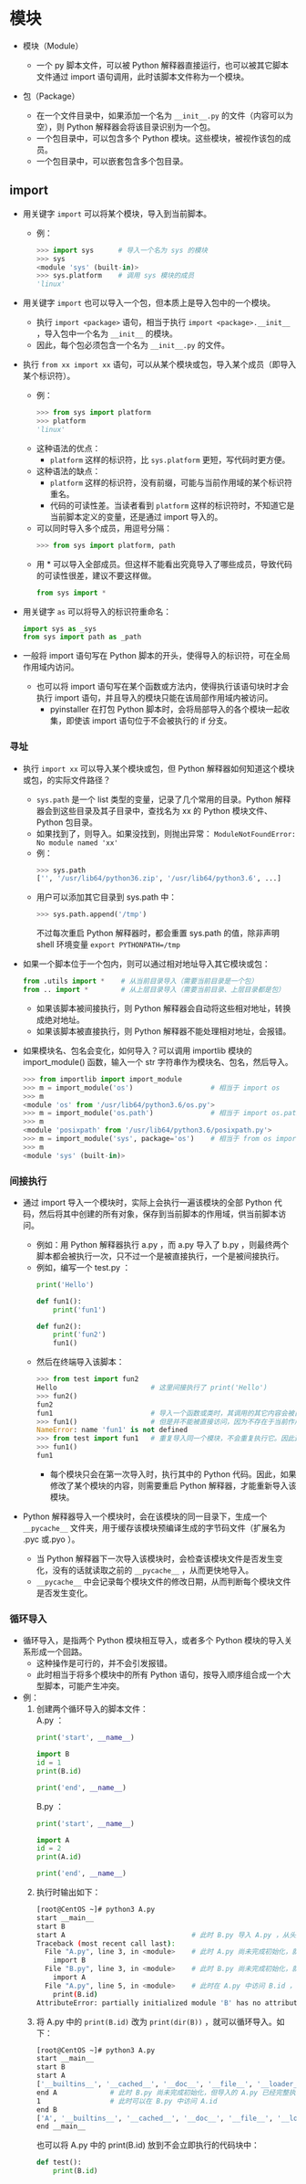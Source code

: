 # 模块

- 模块（Module）
  - 一个 py 脚本文件，可以被 Python 解释器直接运行，也可以被其它脚本文件通过 import 语句调用，此时该脚本文件称为一个模块。

- 包（Package）
  - 在一个文件目录中，如果添加一个名为 `__init__.py` 的文件（内容可以为空），则 Python 解释器会将该目录识别为一个包。
  - 一个包目录中，可以包含多个 Python 模块。这些模块，被视作该包的成员。
  - 一个包目录中，可以嵌套包含多个包目录。

## import

- 用关键字 `import` 可以将某个模块，导入到当前脚本。
  - 例：
    ```py
    >>> import sys      # 导入一个名为 sys 的模块
    >>> sys
    <module 'sys' (built-in)>
    >>> sys.platform    # 调用 sys 模块的成员
    'linux'
    ```

- 用关键字 `import` 也可以导入一个包，但本质上是导入包中的一个模块。
  - 执行 `import <package>` 语句，相当于执行 `import <package>.__init__` ，导入包中一个名为 `__init__` 的模块。
  - 因此，每个包必须包含一个名为 `__init__.py` 的文件。

- 执行 `from xx import xx` 语句，可以从某个模块或包，导入某个成员（即导入某个标识符）。
  - 例：
    ```py
    >>> from sys import platform
    >>> platform
    'linux'
    ```
  - 这种语法的优点：
    - `platform` 这样的标识符，比 `sys.platform` 更短，写代码时更方便。
  - 这种语法的缺点：
    - `platform` 这样的标识符，没有前缀，可能与当前作用域的某个标识符重名。
    - 代码的可读性差。当读者看到 `platform` 这样的标识符时，不知道它是当前脚本定义的变量，还是通过 import 导入的。
  - 可以同时导入多个成员，用逗号分隔：
    ```py
    >>> from sys import platform, path
    ```
  - 用 * 可以导入全部成员。但这样不能看出究竟导入了哪些成员，导致代码的可读性很差，建议不要这样做。
    ```py
    from sys import *
    ```

- 用关键字 `as` 可以将导入的标识符重命名：
  ```py
  import sys as _sys
  from sys import path as _path
  ```

- 一般将 import 语句写在 Python 脚本的开头，使得导入的标识符，可在全局作用域内访问。
  - 也可以将 import 语句写在某个函数或方法内，使得执行该语句块时才会执行 import 语句，并且导入的模块只能在该局部作用域内被访问。
    - pyinstaller 在打包 Python 脚本时，会将局部导入的各个模块一起收集，即使该 import 语句位于不会被执行的 if 分支。

### 寻址

- 执行 `import xx` 可以导入某个模块或包，但 Python 解释器如何知道这个模块或包，的实际文件路径？
  - `sys.path` 是一个 list 类型的变量，记录了几个常用的目录。Python 解释器会到这些目录及其子目录中，查找名为 xx 的 Python 模块文件、Python 包目录。
  - 如果找到了，则导入。如果没找到，则抛出异常： `ModuleNotFoundError: No module named 'xx'`
  - 例：
    ```py
    >>> sys.path
    ['', '/usr/lib64/python36.zip', '/usr/lib64/python3.6', ...]
    ```
  - 用户可以添加其它目录到 sys.path 中：
    ```py
    >>> sys.path.append('/tmp')
    ```
    不过每次重启 Python 解释器时，都会重置 sys.path 的值，除非声明 shell 环境变量 `export PYTHONPATH=/tmp`

- 如果一个脚本位于一个包内，则可以通过相对地址导入其它模块或包：
  ```py
  from .utils import *    # 从当前目录导入（需要当前目录是一个包）
  from .. import *        # 从上层目录导入（需要当前目录、上层目录都是包）
  ```
  - 如果该脚本被间接执行，则 Python 解释器会自动将这些相对地址，转换成绝对地址。
  - 如果该脚本被直接执行，则 Python 解释器不能处理相对地址，会报错。

- 如果模块名、包名会变化，如何导入？可以调用 importlib 模块的 import_module() 函数，输入一个 str 字符串作为模块名、包名，然后导入。
  ```py
  >>> from importlib import import_module
  >>> m = import_module('os')                   # 相当于 import os
  >>> m
  <module 'os' from '/usr/lib64/python3.6/os.py'>
  >>> m = import_module('os.path')              # 相当于 import os.path
  >>> m
  <module 'posixpath' from '/usr/lib64/python3.6/posixpath.py'>
  >>> m = import_module('sys', package='os')    # 相当于 from os import sys
  >>> m
  <module 'sys' (built-in)>
  ```

### 间接执行

- 通过 import 导入一个模块时，实际上会执行一遍该模块的全部 Python 代码，然后将其中创建的所有对象，保存到当前脚本的作用域，供当前脚本访问。
  - 例如：用 Python 解释器执行 a.py ，而 a.py 导入了 b.py ，则最终两个脚本都会被执行一次，只不过一个是被直接执行，一个是被间接执行。
  - 例如，编写一个 test.py ：
    ```py
    print('Hello')

    def fun1():
        print('fun1')

    def fun2():
        print('fun2')
        fun1()
    ```
  - 然后在终端导入该脚本：
    ```py
    >>> from test import fun2
    Hello                       # 这里间接执行了 print('Hello')
    >>> fun2()
    fun2
    fun1                        # 导入一个函数或类时，其调用的其它内容会被自动导入
    >>> fun1()                  # 但是并不能被直接访问，因为不存在于当前作用域
    NameError: name 'fun1' is not defined
    >>> from test import fun1   # 重复导入同一个模块，不会重复执行它。因此这里不会重复执行 print('Hello')
    >>> fun1()
    fun1
    ```
    - 每个模块只会在第一次导入时，执行其中的 Python 代码。因此，如果修改了某个模块的内容，则需要重启 Python 解释器，才能重新导入该模块。

- Python 解释器导入一个模块时，会在该模块的同一目录下，生成一个 `__pycache__` 文件夹，用于缓存该模块预编译生成的字节码文件（扩展名为 .pyc 或.pyo ）。
  - 当 Python 解释器下一次导入该模块时，会检查该模块文件是否发生变化，没有的话就读取之前的 `__pycache__` ，从而更快地导入。
  - `__pycache__` 中会记录每个模块文件的修改日期，从而判断每个模块文件是否发生变化。

### 循环导入

- 循环导入，是指两个 Python 模块相互导入，或者多个 Python 模块的导入关系形成一个回路。
  - 这种操作是可行的，并不会引发报错。
  - 此时相当于将多个模块中的所有 Python 语句，按导入顺序组合成一个大型脚本，可能产生冲突。
- 例：
  1. 创建两个循环导入的脚本文件：\
      A.py ：
      ```py
      print('start', __name__)

      import B
      id = 1
      print(B.id)

      print('end', __name__)
      ```
      B.py ：
      ```py
      print('start', __name__)

      import A
      id = 2
      print(A.id)

      print('end', __name__)
      ```
  2. 执行时输出如下：
      ```sh
      [root@CentOS ~]# python3 A.py
      start __main__
      start B
      start A                               # 此时 B.py 导入 A.py ，从头执行其中的代码，重复执行了 print('start', __name__)
      Traceback (most recent call last):
        File "A.py", line 3, in <module>    # 此时 A.py 尚未完成初始化，就导入 B.py ，输出 start B
          import B
        File "B.py", line 3, in <module>    # 此时 B.py 尚未完成初始化，就导入 A.py ，输出 start A
          import A
        File "A.py", line 5, in <module>    # 此时在 A.py 中访问 B.id ，但该变量尚未创建，所以报错
          print(B.id)
      AttributeError: partially initialized module 'B' has no attribute 'id' (most likely due to a circular import)
      ```
  3. 将 A.py 中的 `print(B.id)` 改为 `print(dir(B))` ，就可以循环导入。如下：
      ```sh
      [root@CentOS ~]# python3 A.py
      start __main__
      start B
      start A
      ['__builtins__', '__cached__', '__doc__', '__file__', '__loader__', '__name__', '__package__', '__spec__']
      end A             # 此时 B.py 尚未完成初始化，但导入的 A.py 已经完整执行了一次，完成了初始化
      1                 # 此时可以在 B.py 中访问 A.id
      end B
      ['A', '__builtins__', '__cached__', '__doc__', '__file__', '__loader__', '__name__', '__package__', '__spec__', 'id']
      end __main__
      ```
      也可以将 A.py 中的 print(B.id) 放到不会立即执行的代码块中：
      ```py
      def test():
          print(B.id)

      ```
